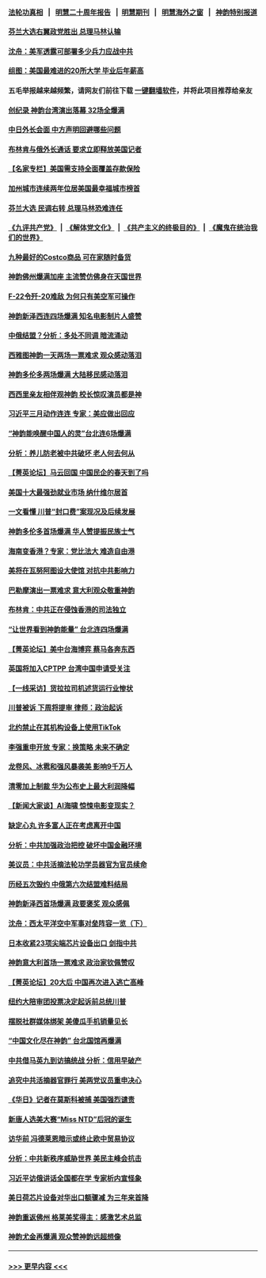 #### [法轮功真相](https://github.com/gfw-breaker/truth/blob/master/README.md?t=0) &nbsp;&nbsp;|&nbsp;&nbsp; [明慧二十周年报告](https://github.com/gfw-breaker/mh-reports/blob/master/README.md?t=0) &nbsp;&nbsp;|&nbsp;&nbsp;[明慧期刊](https://github.com/gfw-breaker/mh-qikan) &nbsp;&nbsp;|&nbsp;&nbsp; [明慧海外之窗](https://github.com/gfw-breaker/mh-news/blob/master/README.md?t=0) &nbsp;&nbsp;|&nbsp;&nbsp; [神韵特别报道](https://github.com/gfw-breaker/mh-news/blob/master/shenyun.md?t=0)
#### [芬兰大选右翼政党胜出 总理马林认输](../pages/nf4514/n13964030.md?t=04031543) 
#### [沈舟：美军透露可部署多少兵力应战中共](../pages/nf4514/n13964067.md?t=04031543) 
#### [组图：美国最难进的20所大学 毕业后年薪高](../pages/nf4514/n13959851.md?t=04031543) 
#### 五毛举报越来越频繁，请网友们前往下载 [一键翻墙软件](https://github.com/gfw-breaker/ssr-accounts)，并将此项目推荐给亲友
#### [创纪录 神韵台湾演出落幕 32场全爆满](../pages/nf4514/n13963999.md?t=04031543) 
#### [中日外长会面 中方声明回避哪些问题](../pages/nf4514/n13963926.md?t=04031543) 
#### [布林肯与俄外长通话 要求立即释放美国记者](../pages/nf4514/n13963946.md?t=04031543) 
#### [【名家专栏】美国需支持全面覆盖存款保险](../pages/nf4514/n13963860.md?t=04031543) 
#### [加州城市连续两年位居美国最幸福城市榜首](../pages/nf4514/n13963178.md?t=04031543) 
#### [芬兰大选 民调右转 总理马林恐难连任](../pages/nf4514/n13963770.md?t=04031543) 
#### [《九评共产党》](https://github.com/begood0513/9ping.md/blob/master/README.md) &nbsp;|&nbsp; [《解体党文化》](../../../../jtdwh.md/blob/master/README.md)  &nbsp;|&nbsp; [《共产主义的终极目的》](../../../../gczydzjmd.md/blob/master/README.md) &nbsp;|&nbsp; [《魔鬼在统治我们的世界》](../../../../mgztzwmdsj.md/blob/master/README.md) 
#### [九种最好的Costco商品 可在家随时备货](../pages/nf4514/n13962245.md?t=04031543) 
#### [神韵佛州爆满加座 主流赞仿佛身在天国世界](../pages/nf4514/n13963867.md?t=04031543) 
#### [F-22令歼-20难敌 为何只有美空军可操作](../pages/nf4514/n13961165.md?t=04031543) 
#### [神韵新泽西连四场爆满 知名电影制片人盛赞](../pages/nf4514/n13963759.md?t=04031543) 
#### [中俄结盟？分析：多处不同调 暗流涌动](../pages/nf4514/n13962899.md?t=04031543) 
#### [西雅图神韵一天两场一票难求 观众感动落泪](../pages/nf4514/n13963839.md?t=04031543) 
#### [神韵多伦多两场爆满 大陆移民感动落泪](../pages/nf4514/n13963613.md?t=04031543) 
#### [西西里亲友相伴观神韵 校长惊叹演员都是神](../pages/nf4514/n13963480.md?t=04031543) 
#### [习近平三月动作连连 专家：美应做出回应](../pages/nf4514/n13963399.md?t=04031543) 
#### [“神韵能唤醒中国人的灵”台北连6场爆满](../pages/nf4514/n13963409.md?t=04031543) 
#### [分析：养儿防老被中共破坏 老人何去何从](../pages/nf4514/n13962933.md?t=04031543) 
#### [【菁英论坛】马云回国 中国民企的春天到了吗](../pages/nf4514/n13963374.md?t=04031543) 
#### [美国十大最强劲就业市场 纳什维尔居首](../pages/nf4514/n13963364.md?t=04031543) 
#### [一文看懂 川普“封口费”案现况及后续发展](../pages/nf4514/n13962939.md?t=04031543) 
#### [神韵多伦多首场爆满 华人赞提振民族士气](../pages/nf4514/n13963083.md?t=04031543) 
#### [海南变香港？专家：党比法大 难造自由港](../pages/nf4514/n13962292.md?t=04031543) 
#### [美将在瓦努阿图设大使馆 对抗中共影响力](../pages/nf4514/n13962934.md?t=04031543) 
#### [巴勒摩演出一票难求 意大利观众敬重神韵](../pages/nf4514/n13963103.md?t=04031543) 
#### [布林肯：中共正在侵蚀香港的司法独立](../pages/nf4514/n13962839.md?t=04031543) 
#### [“让世界看到神韵能量” 台北连四场爆满](../pages/nf4514/n13962796.md?t=04031543) 
#### [【菁英论坛】美中台海博弈 蔡马各奔东西](../pages/nf4514/n13962795.md?t=04031543) 
#### [英国将加入CPTPP 台湾中国申请受关注](../pages/nf4514/n13962671.md?t=04031543) 
#### [【一线采访】货拉拉司机述货运行业惨状](../pages/nf4514/n13962740.md?t=04031543) 
#### [川普被诉 下周将提审 律师：政治起诉](../pages/nf4514/n13962723.md?t=04031543) 
#### [北约禁止在其机构设备上使用TikTok](../pages/nf4514/n13962715.md?t=04031543) 
#### [李强重申开放 专家：换策略 未来不确定](../pages/nf4514/n13961868.md?t=04031543) 
#### [龙卷风、冰雹和强风暴袭美 影响9千万人](../pages/nf4514/n13962645.md?t=04031543) 
#### [清零加上制裁 华为公布史上最大利润降幅](../pages/nf4514/n13962567.md?t=04031543) 
#### [【新闻大家谈】AI海啸 惊悚电影变现实？](../pages/nf4514/n13962631.md?t=04031543) 
#### [缺定心丸 许多富人正在考虑离开中国](../pages/nf4514/n13962259.md?t=04031543) 
#### [分析：中共加强政治把控 破坏中国金融环境](../pages/nf4514/n13962430.md?t=04031543) 
#### [美议员：中共活摘法轮功学员器官为官员续命](../pages/nf4514/n13961550.md?t=04031543) 
#### [历经五次毁约 中俄第六次结盟难料结局](../pages/nf4514/n13962374.md?t=04031543) 
#### [神韵新泽西首场爆满 政要褒奖 观众感佩](../pages/nf4514/n13962349.md?t=04031543) 
#### [沈舟：西太平洋空中军事对垒阵容一览（下）](../pages/nf4514/n13961983.md?t=04031543) 
#### [日本收紧23项尖端芯片设备出口 剑指中共](../pages/nf4514/n13962197.md?t=04031543) 
#### [神韵意大利首场一票难求 政治家钦佩赞叹](../pages/nf4514/n13962338.md?t=04031543) 
#### [【菁英论坛】20大后 中国再次进入逃亡高峰](../pages/nf4514/n13961968.md?t=04031543) 
#### [纽约大陪审团投票决定起诉前总统川普](../pages/nf4514/n13962120.md?t=04031543) 
#### [摆脱社群媒体绑架 美傻瓜手机销量见长](../pages/nf4514/n13961946.md?t=04031543) 
#### [“中国文化尽在神韵” 台北国馆再爆满](../pages/nf4514/n13962036.md?t=04031543) 
#### [中共借马英九到访搞统战 分析：信用早破产](../pages/nf4514/n13961818.md?t=04031543) 
#### [追究中共活摘器官罪行 美两党议员重申决心](../pages/nf4514/n13961970.md?t=04031543) 
#### [《华日》记者在莫斯科被捕 美国强烈谴责](../pages/nf4514/n13961716.md?t=04031543) 
#### [新唐人选美大赛“Miss NTD”后冠的诞生](../pages/nf4514/n13961398.md?t=04031543) 
#### [访华前 冯德莱恩暗示或终止欧中贸易协议](../pages/nf4514/n13961894.md?t=04031543) 
#### [分析：中共新秩序威胁世界 美民主峰会抗击](../pages/nf4514/n13960486.md?t=04031543) 
#### [习近平访俄讲话全国都在学 专家析内宣怪象](../pages/nf4514/n13961836.md?t=04031543) 
#### [美日荷芯片设备对华出口额骤减 为三年来首降](../pages/nf4514/n13961715.md?t=04031543) 
#### [神韵重返佛州 格莱美奖得主：感激艺术总监](../pages/nf4514/n13961613.md?t=04031543) 
#### [神韵尤金再爆满 观众赞神韵远超想像](../pages/nf4514/n13961452.md?t=04031543) 

----
#### [ >>> 更早内容 <<< ](../indexes/nf4514-earlier.md)
